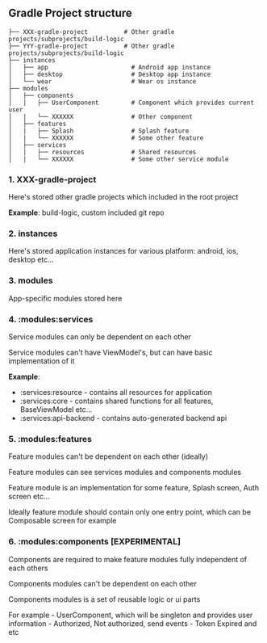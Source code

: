 ## Gradle Project structure

    ├── XXX-gradle-project          # Other gradle projects/subprojects/build-logic
    ├── YYY-gradle-project          # Other gradle projects/subprojects/build-logic
    ├── instances            
    │   ├── app                       # Android app instance
    │   ├── desktop                   # Desktop app instance
    │   └── wear                      # Wear os instance
    ├── modules
    │   ├── components                  
    │   |   ├── UserComponent         # Component which provides current user
    │   |   └── XXXXXX                # Other component
    │   ├── features                  
    │   |   ├── Splash                # Splash feature
    │   |   └── XXXXXX                # Some other feature
    │   ├── services                  
    │   |   ├── resources             # Shared resources
    │   |   └── XXXXXX                # Some other service module

### 1. XXX-gradle-project

Here's stored other gradle projects which included in the root project

**Example**: build-logic, custom included git repo

### 2. instances

Here's stored application instances for various platform: android, ios, desktop etc...

### 3. modules

App-specific modules stored here

### 4. :modules:services

Service modules can only be dependent on each other

Service modules can't have ViewModel's, but can have basic implementation of it

**Example**:

- :services:resource - contains all resources for application
- :services:core - contains shared functions for all features, BaseViewModel etc...
- :services:api-backend - contains auto-generated backend api

### 5. :modules:features

Feature modules can't be dependent on each other (ideally)

Feature modules can see services modules and components modules

Feature module is an implementation for some feature, Splash screen, Auth screen etc...

Ideally feature module should contain only one entry point, which can be Composable screen for example

### 6. :modules:components [EXPERIMENTAL]

Components are required to make feature modules fully independent of each others

Components modules can't be dependent on each other

Components modules is a set of reusable logic or ui parts

For example - UserComponent, which will be singleton and provides user information - Authorized, Not authorized, send
events - Token Expired and etc

